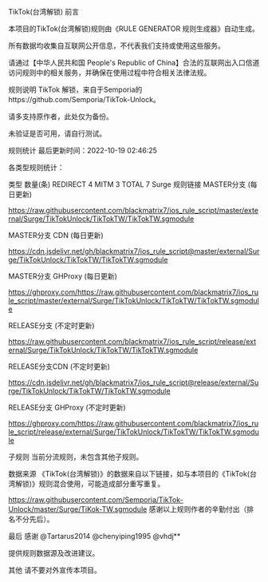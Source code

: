 TikTok(台湾解锁)
前言
       

本项目的TikTok(台湾解锁)规则由《RULE GENERATOR 规则生成器》自动生成。

所有数据均收集自互联网公开信息，不代表我们支持或使用这些服务。

请通过【中华人民共和国 People's Republic of China】合法的互联网出入口信道访问规则中的相关服务，并确保在使用过程中符合相关法律法规。

规则说明
TikTok 解锁，来自于Semporia的https://github.com/Semporia/TikTok-Unlock。

请多支持原作者，此处仅为备份。

未验证是否可用，请自行测试。

规则统计
最后更新时间：2022-10-19 02:46:25

各类型规则统计：

类型	数量(条)
REDIRECT	4
MITM	3
TOTAL	7
Surge
规则链接
MASTER分支 (每日更新)

https://raw.githubusercontent.com/blackmatrix7/ios_rule_script/master/external/Surge/TikTokUnlock/TikTokTW/TikTokTW.sgmodule

MASTER分支 CDN (每日更新)

https://cdn.jsdelivr.net/gh/blackmatrix7/ios_rule_script@master/external/Surge/TikTokUnlock/TikTokTW/TikTokTW.sgmodule

MASTER分支 GHProxy (每日更新)

https://ghproxy.com/https://raw.githubusercontent.com/blackmatrix7/ios_rule_script/master/external/Surge/TikTokUnlock/TikTokTW/TikTokTW.sgmodule

RELEASE分支 (不定时更新)

https://raw.githubusercontent.com/blackmatrix7/ios_rule_script/release/external/Surge/TikTokUnlock/TikTokTW/TikTokTW.sgmodule

RELEASE分支CDN (不定时更新)

https://cdn.jsdelivr.net/gh/blackmatrix7/ios_rule_script@release/external/Surge/TikTokUnlock/TikTokTW/TikTokTW.sgmodule

RELEASE分支 GHProxy (不定时更新)

https://ghproxy.com/https://raw.githubusercontent.com/blackmatrix7/ios_rule_script/release/external/Surge/TikTokUnlock/TikTokTW/TikTokTW.sgmodule

子规则
当前分流规则，未包含其他子规则。

数据来源
《TikTok(台湾解锁)》的数据来自以下链接，如与本项目的《TikTok(台湾解锁)》规则混合使用，可能造成部分重写重复。

https://raw.githubusercontent.com/Semporia/TikTok-Unlock/master/Surge/TiKok-TW.sgmodule
感谢以上规则作者的辛勤付出（排名不分先后）。

最后
感谢
@Tartarus2014 @chenyiping1995 @vhdj**

提供规则数据源及改进建议。

其他
请不要对外宣传本项目。
